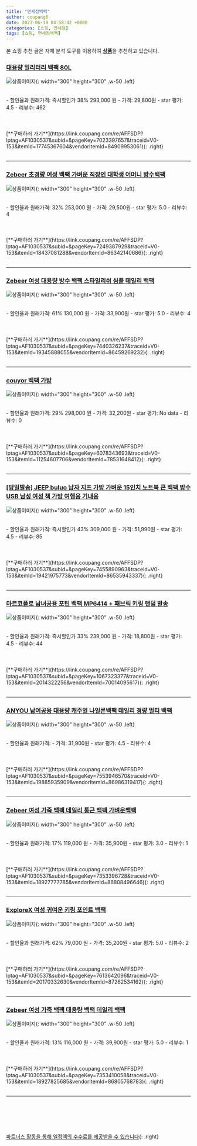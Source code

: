 ```yaml
---
title: "면세점백팩"
author: coupang6
date: 2023-06-19 04:58:42 +0800
categories: [쇼핑, 면세점]
tags: [쇼핑, 면세점백팩]
---
```


본 쇼핑 추천 글은 자체 분석 도구를 이용하여 [**상품**](https://link.coupang.com/a/bao1ui)을 추천하고 있습니다.

### [대용량 밀리터리 백팩 80L](https://link.coupang.com/re/AFFSDP?lptag=AF1030537&subid=&pageKey=7023397657&traceid=V0-153&itemId=17745367604&vendorItemId=84909953061)

![상품이미지](https://thumbnail9.coupangcdn.com/thumbnails/remote/230x230ex/image/vendor_inventory/7bac/2f1dde5dbecb356e55a256a22317632f28b2751764d569b3b7d4ad221e74.jpg){: width="300" height="300" .w-50 .left}


<br>
- 할인율과 원래가격: 즉시할인가 38%  293,000   원
- 가격: 29,800원
- star 평가: 4.5
- 리뷰수: 462
<br>
<br>
<br>
<br>
[**구매하러 가기**](https://link.coupang.com/re/AFFSDP?lptag=AF1030537&subid=&pageKey=7023397657&traceid=V0-153&itemId=17745367604&vendorItemId=84909953061){: .right}
<br>
<br>

---

### [Zebeer 초경량 여성 백팩 가벼운 직장인 대학생 어머니 방수백팩](https://link.coupang.com/re/AFFSDP?lptag=AF1030537&subid=&pageKey=7249387929&traceid=V0-153&itemId=18437081288&vendorItemId=86342140686)

![상품이미지](https://thumbnail7.coupangcdn.com/thumbnails/remote/230x230ex/image/vendor_inventory/6441/b6e246d16c04546b7d0d25612fc369bf056b6f3dcd1b15338a8457aaaef6.png){: width="300" height="300" .w-50 .left}


<br>
- 할인율과 원래가격: 32%  253,000   원
- 가격: 29,500원
- star 평가: 5.0
- 리뷰수: 4
<br>
<br>
<br>
<br>
[**구매하러 가기**](https://link.coupang.com/re/AFFSDP?lptag=AF1030537&subid=&pageKey=7249387929&traceid=V0-153&itemId=18437081288&vendorItemId=86342140686){: .right}
<br>
<br>

---

### [Zebeer 여성 대용량 방수 백팩 스타일리쉬 심플 데일리 백팩](https://link.coupang.com/re/AFFSDP?lptag=AF1030537&subid=&pageKey=7440326237&traceid=V0-153&itemId=19345888055&vendorItemId=86459269232)

![상품이미지](https://thumbnail6.coupangcdn.com/thumbnails/remote/230x230ex/image/vendor_inventory/c16b/7ce10bd11468bda0f863220115501849eb319828da7f43a3d6bad552f74d.jpg){: width="300" height="300" .w-50 .left}


<br>
- 할인율과 원래가격: 61%  130,000   원
- 가격: 33,900원
- star 평가: 5.0
- 리뷰수: 4
<br>
<br>
<br>
<br>
[**구매하러 가기**](https://link.coupang.com/re/AFFSDP?lptag=AF1030537&subid=&pageKey=7440326237&traceid=V0-153&itemId=19345888055&vendorItemId=86459269232){: .right}
<br>
<br>

---

### [couyor 백팩 가방](https://link.coupang.com/re/AFFSDP?lptag=AF1030537&subid=&pageKey=6078343693&traceid=V0-153&itemId=11254607706&vendorItemId=78531648412)

![상품이미지](https://thumbnail10.coupangcdn.com/thumbnails/remote/230x230ex/image/vendor_inventory/4adb/5ec46ac6956c67f815d213e769df1719fc72b9f166115f9da79a8413281b.jpg){: width="300" height="300" .w-50 .left}


<br>
- 할인율과 원래가격: 29%  298,000   원
- 가격: 32,200원
- star 평가: No data
- 리뷰수: 0
<br>
<br>
<br>
<br>
[**구매하러 가기**](https://link.coupang.com/re/AFFSDP?lptag=AF1030537&subid=&pageKey=6078343693&traceid=V0-153&itemId=11254607706&vendorItemId=78531648412){: .right}
<br>
<br>

---

### [[당일발송] JEEP buluo 남자 지프 가방 가벼운 15인치 노트북 큰 백팩 방수 USB 남성 여성 책 가방 여행용 기내용](https://link.coupang.com/re/AFFSDP?lptag=AF1030537&subid=&pageKey=7455890963&traceid=V0-153&itemId=19421975773&vendorItemId=86535943337)

![상품이미지](https://thumbnail6.coupangcdn.com/thumbnails/remote/230x230ex/image/vendor_inventory/ee67/08a6cdb1b0e0cd759e0a6b40806325244a0c01041be774fe65a0e41a8c6e.JPG){: width="300" height="300" .w-50 .left}


<br>
- 할인율과 원래가격: 즉시할인가 43%  309,000   원
- 가격: 51,990원
- star 평가: 4.5
- 리뷰수: 85
<br>
<br>
<br>
<br>
[**구매하러 가기**](https://link.coupang.com/re/AFFSDP?lptag=AF1030537&subid=&pageKey=7455890963&traceid=V0-153&itemId=19421975773&vendorItemId=86535943337){: .right}
<br>
<br>

---

### [마르코폴로 남녀공용 포틴 백팩 MP6414 + 패브릭 키링 랜덤 발송](https://link.coupang.com/re/AFFSDP?lptag=AF1030537&subid=&pageKey=1067323377&traceid=V0-153&itemId=2014322256&vendorItemId=70014095617)

![상품이미지](https://thumbnail7.coupangcdn.com/thumbnails/remote/230x230ex/image/retail/images/69985306104061-21b7180c-466f-4a8a-a892-e76cd6ea9093.jpg){: width="300" height="300" .w-50 .left}


<br>
- 할인율과 원래가격: 즉시할인가 33%  239,000   원
- 가격: 18,800원
- star 평가: 4.5
- 리뷰수: 44
<br>
<br>
<br>
<br>
[**구매하러 가기**](https://link.coupang.com/re/AFFSDP?lptag=AF1030537&subid=&pageKey=1067323377&traceid=V0-153&itemId=2014322256&vendorItemId=70014095617){: .right}
<br>
<br>

---

### [ANYOU 남여공용 대용량 캐주얼 나일론백팩 데일리 경량 멀티 백팩](https://link.coupang.com/re/AFFSDP?lptag=AF1030537&subid=&pageKey=7553946570&traceid=V0-153&itemId=19885935909&vendorItemId=86986319417)

![상품이미지](https://thumbnail8.coupangcdn.com/thumbnails/remote/230x230ex/image/vendor_inventory/31a2/99bf1c57ea8ee2beb09b6ebc9ff2012cab51f35412f3bf4200178d831f0e.jpg){: width="300" height="300" .w-50 .left}


<br>
- 할인율과 원래가격: 
- 가격: 31,900원
- star 평가: 4.5
- 리뷰수: 4
<br>
<br>
<br>
<br>
[**구매하러 가기**](https://link.coupang.com/re/AFFSDP?lptag=AF1030537&subid=&pageKey=7553946570&traceid=V0-153&itemId=19885935909&vendorItemId=86986319417){: .right}
<br>
<br>

---

### [Zebeer 여성 가죽 백팩 데일리 통근 백팩 가벼운백팩](https://link.coupang.com/re/AFFSDP?lptag=AF1030537&subid=&pageKey=7353396728&traceid=V0-153&itemId=18927777785&vendorItemId=86808496646)

![상품이미지](https://thumbnail8.coupangcdn.com/thumbnails/remote/230x230ex/image/vendor_inventory/6427/dc20596d36fcccc2e4cbd38dacba298e28836dd5ec90d74f3a75502d7964.jpeg){: width="300" height="300" .w-50 .left}


<br>
- 할인율과 원래가격: 17%  119,000   원
- 가격: 35,900원
- star 평가: 3.0
- 리뷰수: 1
<br>
<br>
<br>
<br>
[**구매하러 가기**](https://link.coupang.com/re/AFFSDP?lptag=AF1030537&subid=&pageKey=7353396728&traceid=V0-153&itemId=18927777785&vendorItemId=86808496646){: .right}
<br>
<br>

---

### [ExploreX 여성 귀여운 키링 포인트 백팩](https://link.coupang.com/re/AFFSDP?lptag=AF1030537&subid=&pageKey=7613642096&traceid=V0-153&itemId=20170332630&vendorItemId=87262534162)

![상품이미지](https://thumbnail8.coupangcdn.com/thumbnails/remote/230x230ex/image/vendor_inventory/283b/77254547e8d58ff014a1e6114addaa173a0a26b6d831bf48b86e4b88cad5.png){: width="300" height="300" .w-50 .left}


<br>
- 할인율과 원래가격: 62%  79,000   원
- 가격: 35,200원
- star 평가: 5.0
- 리뷰수: 2
<br>
<br>
<br>
<br>
[**구매하러 가기**](https://link.coupang.com/re/AFFSDP?lptag=AF1030537&subid=&pageKey=7613642096&traceid=V0-153&itemId=20170332630&vendorItemId=87262534162){: .right}
<br>
<br>

---

### [Zebeer 여성 가죽 백팩 대용량 백팩 데일리 백팩](https://link.coupang.com/re/AFFSDP?lptag=AF1030537&subid=&pageKey=7353410058&traceid=V0-153&itemId=18927825685&vendorItemId=86805768783)

![상품이미지](https://thumbnail8.coupangcdn.com/thumbnails/remote/230x230ex/image/vendor_inventory/dfe4/302ef37991566eb942c83f50138f9c858b678b997ac8d82a7f30fcd5199d.jpg){: width="300" height="300" .w-50 .left}


<br>
- 할인율과 원래가격: 13%  116,000   원
- 가격: 39,900원
- star 평가: 5.0
- 리뷰수: 1
<br>
<br>
<br>
<br>
[**구매하러 가기**](https://link.coupang.com/re/AFFSDP?lptag=AF1030537&subid=&pageKey=7353410058&traceid=V0-153&itemId=18927825685&vendorItemId=86805768783){: .right}
<br>
<br>

---
<br><br><br><br><br> [파트너스 활동을 통해 일정액의 수수료를 제공받을 수 있습니다](https://link.coupang.com/a/bao1ui){: .right}